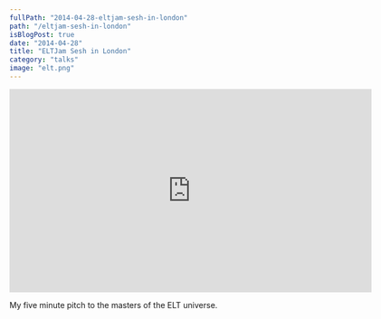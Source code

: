 ```yaml
---
fullPath: "2014-04-28-eltjam-sesh-in-london"
path: "/eltjam-sesh-in-london"
isBlogPost: true
date: "2014-04-28"
title: "ELTJam Sesh in London"
category: "talks"
image: "elt.png"
---
```


<iframe src="https://player.vimeo.com/video/93132331?title=0&byline=0&portrait=0" width="640" height="360" frameborder="0" webkitallowfullscreen mozallowfullscreen allowfullscreen></iframe>

My five minute pitch to the masters of the ELT universe.